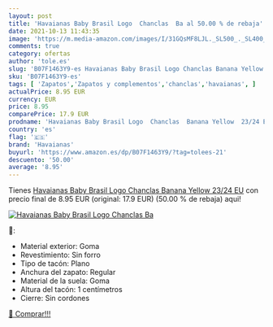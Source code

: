 ```yaml
---
layout: post
title: 'Havaianas Baby Brasil Logo  Chanclas  Ba al 50.00 % de rebaja'
date: 2021-10-13 11:43:35
image: 'https://m.media-amazon.com/images/I/31GQsMF8LJL._SL500_._SL400_.jpg'
comments: true
category: ofertas
author: 'tole.es'
slug: 'B07F1463Y9-es Havaianas Baby Brasil Logo Chanclas Banana Yellow 23/24 EU'
sku: 'B07F1463Y9-es'
tags: [ 'Zapatos','Zapatos y complementos','chanclas','havaianas', ]
actualPrice: 8.95 EUR
currency: EUR
price: 8.95
comparePrice: 17.9 EUR
prodname: 'Havaianas Baby Brasil Logo  Chanclas  Banana Yellow  23/24 EU'
country: 'es'
flag: '🇪🇸'
brand: 'Havaianas'
buyurl: 'https://www.amazon.es/dp/B07F1463Y9/?tag=tolees-21'
descuento: '50.00'
average: '8.95'
---
```


Tienes [Havaianas Baby Brasil Logo  Chanclas  Banana Yellow  23/24 EU](https://www.amazon.es/dp/B07F1463Y9/?tag=tolees-21) con precio final de  8.95 EUR (original: 17.9 EUR) (50.00 %  de rebaja) aqui!

[![Havaianas Baby Brasil Logo  Chanclas  Ba](https://m.media-amazon.com/images/I/31GQsMF8LJL._SL500_._SL400_.jpg)](https://www.amazon.es/dp/B07F1463Y9/?tag=tolees-21)

🔎:

- Material exterior: Goma
- Revestimiento: Sin forro
- Tipo de tacón: Plano
- Anchura del zapato: Regular
- Material de la suela: Goma
- Altura del tacón: 1 centímetros
- Cierre: Sin cordones

[🛒 Comprar!!!](https://www.amazon.es/dp/B07F1463Y9/?tag=tolees-21)

